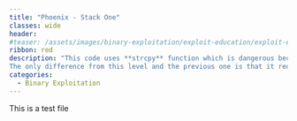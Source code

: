 ```yaml
---
title: "Phoenix - Stack One"
classes: wide
header:
#teaser: /assets/images/binary-exploitation/exploit-education/exploit-education.png
ribbon: red
description: "This code uses **strcpy** function which is dangerous because the source size could be more than destination size.
The only difference from this level and the previous one is that it requires **changeme** to be set to a specific value **0x496c5962**."
categories:
  - Binary Exploitation
---
```




This is a test file 
